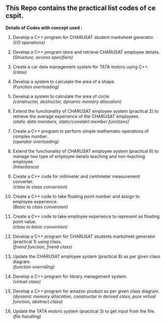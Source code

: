 ## This Repo contains the practical list codes of ce cspit.

**Details of Codes with concept used :**

1. Develop a C++ program for CHARUSAT student marksheet generator. <br>
   *(I/O operations)*

2. Develop a C++ program store and retrieve CHARUSAT employee details. <br>
   *(Structure, access specifiers)*

3. Create a car data management system for TATA motors using C++. <br>
   *(class)*

4. Develop a system to calculate the area of a shape. <br>
   *(Function overloading)*

5. Develop a system to calculate the area of circle. <br>
   *(constructor, destructor, dynamic memory allocation)*

6. Extend the functionality of CHARUSAT employee system (practical 2) to retrieve the average experience of the CHARUSAT employees. <br>
   *(static data members, static/constant member functions)*

7. Create a C++ program to perform simple mathematic operations of complex number. <br>
   *(operator overloading)*

8. Extend the functionality of CHARUSAT employee system (practical 6) to manage two type of employee details teaching and non-teaching employee. <br>
   *(Inheritance)*

9. Create a C++ code for millimeter and centimeter measurement converter. <br>
    *(class to class conversion)*

10. Create a C++ code to take floating point number and assign to employee experience. <br>
  *(Basic to class conversion)*

11. Create a C++ code to take employee experience to represent as floating point value. <br> 
  *(class to basic conversion)*

12. Develop a C++ program for CHARUSAT students marksheet generator (practical 1) using class. <br>
  *(friend function, friend class)*

13. Update the CHARUSAT employee system (practical 8) as per given class diagram. <br>
  *(function overriding)*

14. Develop a C++ program for library management system. <br>
  *(virtual class)*

15. Develop a C++ program for amazon product as per given class diagram. <br>
  *(dynamic memory allocation, constructor in derived class, pure virtual function, abstract class)*

16. Update the TATA motors system (practical 3) to get input from the file. <br>
    *(file handling)*
